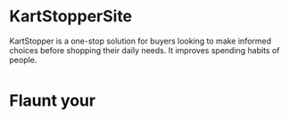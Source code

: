 # KartStopperSite

KartStopper is a one-stop solution for buyers looking to make informed choices before shopping their daily needs. It improves spending habits of people.

<div style="
  flex-direction: row; 
  width: 100%; 
  margin-top: 3rem; 
  position: relative;
  max-height: 100%;
  height: 182vh;
  width: 100%;
  margin-top: 3rem;
  position: relative;
  background: url('../content/hero-sm.png') no-repeat top / contain, 
              url('../content/mockscreen-sm.png') no-repeat center / contain,
              url('../content/freeform_bg.svg') no-repeat 5% -5% / cover;
  @media all and (min-width: 576px) {
    background: url('../content/hero-md.png') no-repeat top / contain, 
                url('../content/freeform_bg.svg') no-repeat 5% -5% / cover;
  }
  @media all and (min-width: 1200px) {
    background: url('../content/hero-lg.png') no-repeat top / 90%, 
                url('../content/freeform_bg.svg') no-repeat center / cover;
  }
  ">
  <h1 class="poppins-black">
    <span style='color: #0F0F0F;'>Flaunt your</span> 
    <span style='color: #FFFFFF;'>shopping list</span>
  </h1>
</div>

<!-- 
  <picture>
    <source media="(min-width: 1200px)" srcset="content/hero-lg.png">
    <source media="(min-width: 576px)" srcset="content/hero-md.png">
    <img src="content/mockscreen-sm.png" 
         style="background-image:url('content/hero-sm.png') no-repeat top / contain;" 
         alt="Hero image displaying the app mockup on an iPhone 15 with a red tag image streching across the entire background width.">
  </picture> 
</div> -->
